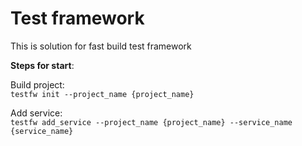 # Test framework
This is solution for fast build test framework

__Steps for start__:

Build project:\
```testfw init --project_name {project_name}```

Add service:\
```testfw add_service --project_name {project_name} --service_name {service_name}```

